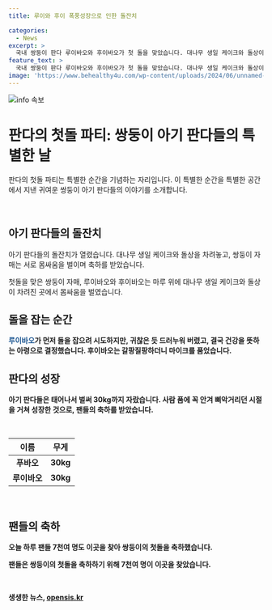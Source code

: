 ```yaml
---
title: 루이와 후이 폭풍성장으로 인한 돌잔치

categories:
  - News
excerpt: >
  국내 쌍둥이 판다 루이바오와 후이바오가 첫 돌을 맞았습니다. 대나무 생일 케이크와 돌상이 차려진 돌잔치에서 건강을 뜻하는 아령을 잡고, 마이크를 품에 안은 둘은 팬들의 축하를 받으며 성장한 이야기를 풀어냈습니다. 언니 루이바오는 어린이의 듯이 귀여운 모습을 보이며, 후이바오는 아직 분유에 익숙해 고민하는 것으로 보였습니다. 7천여 명의 팬들이 찾아 쌍둥이의 생일을 함께 축하했고, 이제 쌍둥이들은 엄마 젖을 떼고 밖으로 나갈 연습을 시작할 것으로 전해졌습니다.
feature_text: >
  국내 쌍둥이 판다 루이바오와 후이바오가 첫 돌을 맞았습니다. 대나무 생일 케이크와 돌상이 차려진 돌잔치에서 건강을 뜻하는 아령을 잡고, 마이크를 품에 안은 둘은 팬들의 축하를 받으며 성장한 이야기를 풀어냈습니다. 언니 루이바오는 어린이의 듯이 귀여운 모습을 보이며, 후이바오는 아직 분유에 익숙해 고민하는 것으로 보였습니다. 7천여 명의 팬들이 찾아 쌍둥이의 생일을 함께 축하했고, 이제 쌍둥이들은 엄마 젖을 떼고 밖으로 나갈 연습을 시작할 것으로 전해졌습니다.
image: 'https://www.behealthy4u.com/wp-content/uploads/2024/06/unnamed-file.png'
---
```


<p><img src="https://www.behealthy4u.com/wp-content/uploads/2024/06/unnamed-file.png" alt="info 속보" /></p>

<h1>판다의 첫돌 파티: 쌍둥이 아기 판다들의 특별한 날</h1>

<p>판다의 첫돌 파티는 특별한 순간을 기념하는 자리입니다. 이 특별한 순간을 특별한 공간에서 지낸 귀여운 쌍둥이 아기 판다들의 이야기를 소개합니다.</p>

<p data-ke-size="size16">&nbsp;</p>

<h2 data-ke-size="size26">아기 판다들의 돌잔치</h2>

<p>아기 판다들의 돌잔치가 열렸습니다. 대나무 생일 케이크와 돌상을 차려놓고, 쌍둥이 자매는 서로 몸싸움을 벌이며 축하를 받았습니다.</p>

<p data-ke-size="size16">첫돌을 맞은 쌍둥이 자매, 루이바오와 후이바오는 마루 위에 대나무 생일 케이크와 돌상이 차려진 곳에서 몸싸움을 벌였습니다.</p>

<h2 data-ke-size="size26">돌을 잡는 순간</h2>

<p><b><span style="color: #1a5490;">루이바오</span><b>가 먼저 돌을 잡으려 시도하지만, 귀찮은 듯 드러누워 버렸고, 결국 건강을 뜻하는 아령으로 결정했습니다. 후이바오는 갈팡질팡하더니 마이크를 품었습니다.</p></p>

<h2 data-ke-size="size26">판다의 성장</h2>

<p>아기 판다들은 태어나서 벌써 30kg까지 자랐습니다. 사람 품에 꼭 안겨 삐악거리던 시절을 거쳐 성장한 것으로, 팬들의 축하를 받았습니다.</p>

<p data-ke-size="size16">&nbsp;</p>

<table>
    <thead>
        <tr>
            <th style="text-align: center; height: 17px;"><b>이름</b></th>
            <th style="text-align: center; height: 17px;"><b>무게</b></th>
        </tr>
    </thead>
    <tbody>
        <tr>
            <td style="text-align: center; height: 17px;"><b>푸바오</b></td>
            <td style="text-align: center; height: 17px;"><b>30kg</b></td>
        </tr>
        <tr>
            <td style="text-align: center; height: 17px;"><b>루이바오</b></td>
            <td style="text-align: center; height: 17px;"><b>30kg</b></td>
        </tr>
    </tbody>
</table>

<p data-ke-size="size16">&nbsp;</p>

<h2 data-ke-size="size26">팬들의 축하</h2>

<p>오늘 하루 팬들 7천여 명도 이곳을 찾아 쌍둥이의 첫돌을 축하했습니다.</p>

<p data-ke-size="size16">팬들은 쌍둥이의 첫돌을 축하하기 위해 7천여 명이 이곳을 찾았습니다.</p>

<p data-ke-size="size16">&nbsp;</p>
생생한 뉴스, <a href="https://opensis.kr" rel="dofollow">opensis.kr</a>


